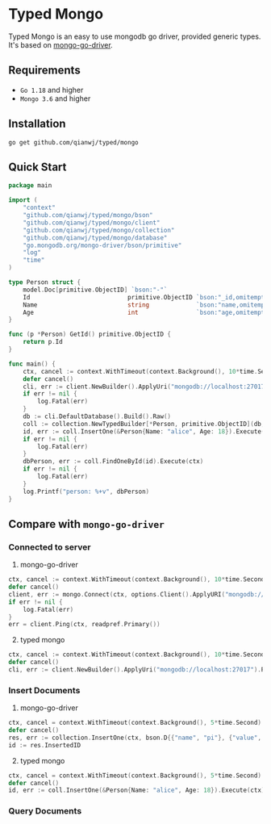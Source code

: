 # Typed Mongo

Typed Mongo is an easy to use mongodb go driver, provided generic types. It's based on [mongo-go-driver](https://github.com/mongodb/mongo-go-driver).

## Requirements

- `Go 1.18` and higher
- `Mongo 3.6` and higher

## Installation

```shell
go get github.com/qianwj/typed/mongo
```

## Quick Start

```go
package main

import (
	"context"
	"github.com/qianwj/typed/mongo/bson"
	"github.com/qianwj/typed/mongo/client"
	"github.com/qianwj/typed/mongo/collection"
	"github.com/qianwj/typed/mongo/database"
	"go.mongodb.org/mongo-driver/bson/primitive"
	"log"
	"time"
)

type Person struct {
	model.Doc[primitive.ObjectID] `bson:"-"`
	Id                           primitive.ObjectID `bson:"_id,omitempty"`
	Name                         string             `bson:"name,omitempty"`
	Age                          int                `bson:"age,omitempty"`
}

func (p *Person) GetId() primitive.ObjectID {
	return p.Id
}

func main() {
	ctx, cancel := context.WithTimeout(context.Background(), 10*time.Second)
	defer cancel()
	cli, err := client.NewBuilder().ApplyUri("mongodb://localhost:27017/admin").Build(ctx)
	if err != nil {
		log.Fatal(err)
	}
	db := cli.DefaultDatabase().Build().Raw()
	coll := collection.NewTypedBuilder[*Person, primitive.ObjectID](db, "person").Build()
	id, err := coll.InsertOne(&Person{Name: "alice", Age: 18}).Execute(ctx)
	if err != nil {
		log.Fatal(err)
	}
	dbPerson, err := coll.FindOneById(id).Execute(ctx)
	if err != nil {
		log.Fatal(err)
	}
	log.Printf("person: %+v", dbPerson)
}
```

## Compare with `mongo-go-driver`

### Connected to server

1. mongo-go-driver
```go
ctx, cancel := context.WithTimeout(context.Background(), 10*time.Second)
defer cancel()
client, err := mongo.Connect(ctx, options.Client().ApplyURI("mongodb://localhost:27017"))
if err != nil {
	log.Fatal(err)
}
err = client.Ping(ctx, readpref.Primary())
```

2. typed mongo
```go
ctx, cancel := context.WithTimeout(context.Background(), 10*time.Second)
defer cancel()
cli, err := client.NewBuilder().ApplyUri("mongodb://localhost:27017").Ping(readpref.Primary()).Build(ctx)
```

### Insert Documents

1. mongo-go-driver
```go
ctx, cancel = context.WithTimeout(context.Background(), 5*time.Second)
defer cancel()
res, err := collection.InsertOne(ctx, bson.D{{"name", "pi"}, {"value", 3.14159}})
id := res.InsertedID
```

2. typed mongo
```go
ctx, cancel = context.WithTimeout(context.Background(), 5*time.Second)
defer cancel()
id, err := coll.InsertOne(&Person{Name: "alice", Age: 18}).Execute(ctx)
```

### Query Documents
